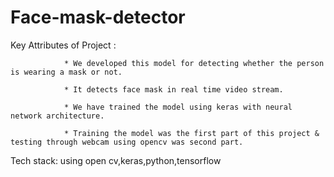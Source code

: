 # Face-mask-detector

Key Attributes of Project : 

				* We developed this model for detecting whether the person is wearing a mask or not.
        
				* It detects face mask in real time video stream.
        
				* We have trained the model using keras with neural network architecture.
        
				* Training the model was the first part of this project & testing through webcam using opencv was second part.
        
Tech stack: using open cv,keras,python,tensorflow
